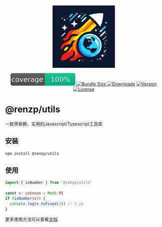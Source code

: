<p align="center"><a href="https://github.com/renzp94/utils" target="_blank" rel="noopener noreferrer"><img width="200" src="./logo.png" alt="@renzp/utils logo"></a></p>
<p align="center">
  <a href="https://github.com/renzp94/utils/blob/main/coverage.md">
    <img src="./coverage.svg" alt="Code coverage">
  </a>
  <a href="https://bundlephobia.com/package/@renzp/utils">
    <img src="https://img.shields.io/bundlephobia/minzip/@renzp/utils?label=minzipped" alt="Bundle Size">
  </a>
  <a href="https://npmcharts.com/compare/@renzp/utils?minimal=true"><img src="https://img.shields.io/npm/dm/@renzp/utils.svg?sanitize=true" alt="Downloads"></a>
  <a href="https://www.npmjs.com/package/@renzp/utils"><img src="https://img.shields.io/npm/v/@renzp/utils.svg?sanitize=true" alt="Version"></a>
  <a href="https://www.npmjs.com/package/@renzp/utils"><img src="https://img.shields.io/npm/l/@renzp/utils.svg?sanitize=true" alt="License"></a>
</p>

# @renzp/utils

一款零依赖、实用的Javascript/Typescript工具库

## 安装

```sh
npm install @renzp/utils
```

## 使用

```ts
import { isNumber } from '@renzp/utils'

const v: unknown = Math.PI
if (isNumber(v)) {
  console.log(v.toFixed(2)) // 3.14
}
```
更多使用方法可以查看[文档](https://renzp-utils.deno.dev/)
